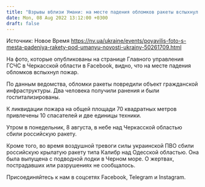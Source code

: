 ```yaml
---
title: "Взрывы вблизи Умани: на месте падения обломков ракеты вспыхнул пожар — фото"
date: Mon, 08 Aug 2022 13:12:00 +0300
draft: false
---
```

Источник: Новое Время https://nv.ua/ukraine/events/poyavilis-foto-s-mesta-padeniya-rakety-pod-umanyu-novosti-ukrainy-50261709.html


 На фото, которые опубликованы на странице Главного управления ГСЧС в Черкасской области в Facebook, видно, что на месте падения обломков вспыхнул пожар.

По данным ведомства, обломки ракеты повредили объект гражданской инфраструктуры. Два человека получили ранения и были госпитализированы.

К ликвидации пожара на общей площади 70 квадратных метров привлечены 10 спасателей и две единицы техники.

Утром в понедельник, 8 августа, в небе над Черкасской областью сбили российскую ракету.

Кроме того, во время воздушной тревоги силы украинской ПВО сбили российскую крылатую ракету типа Калибр над Одесской областью. Она была выпущена с подводной лодки в Черном море. О жертвах, пострадавших или разрушениях не сообщалось.

Присоединяйтесь к нам в соцсетях Facebook, Telegram и Instagram.

